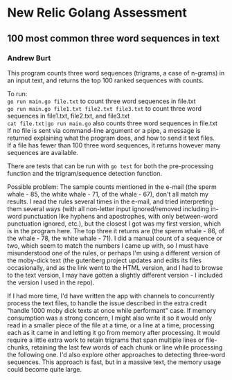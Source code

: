 # New Relic Golang Assessment 

## 100 most common three word sequences in text

###  Andrew Burt

This program counts three word sequences (trigrams, a case of n-grams) in an input text, and returns the top 100 ranked sequences with counts.  
  
To run:  
`go run main.go file.txt` to count three word sequences in file.txt  
`go run main.go file1.txt file2.txt file3.txt` to count three word sequences in file1.txt, file2.txt, and file3.txt  
`cat file.txt|go run main.go` also counts three word sequences in file.txt  
If no file is sent via command-line argument or a pipe, a message is returned explaining what the program does, and how to send it text files.  
If a file has fewer than 100 three word sequences, it returns however many sequences are available.  

There are tests that can be run with `go test` for both the pre-processing function and the trigram/sequence detection function.  
  
Possible problem: The sample counts mentioned in the e-mail (the sperm whale - 85, the white whale - 71, of the whale - 67), don't all match my results. I read the rules several times in the e-mail, and tried interpreting them several ways (with all non-letter input ignored/removed including in-word punctuation like hyphens and apostrophes, with only between-word punctuation ignored, etc.), but the closest I got was my first version, which is in the program here. The top three it returns are (the sperm whale - 86, of the whale - 78, the white whale - 71).   I did a manual count of a sequence or two, which seem to match the numbers I came up with, so I must have misunderstood one of the rules, or perhaps I'm using a different version of the moby-dick text (the gutenberg project updates and edits its files occasionally, and as the link went to the HTML version, and I had to browse to the text version, I may have gotten a slightly different version - I included the version I used in the repo). 

If I had more time, I'd have written the app with channels to concurrently process the text files, to handle the issue described in the extra credit "handle 1000 moby dick texts at once while performant" case. If memory consumption was a strong concern, I might also write it so it would only read in a smaller piece of the file at a time, or a line at a time, processing each as it came in and letting it go from memory after processing. It would require a little extra work to retain trigrams that span multiple lines or file-chunks, retaining the last few words of each chunk or line while processing the following one. I'd also explore other approaches to detecting three-word sequences. This approach is fast, but in a massive text, the memory usage could become quite large. 